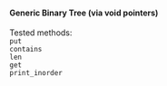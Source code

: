 #### Generic Binary Tree (via void pointers)    

Tested methods:    
```put```    
```contains```    
```len```    
```get```    
```print_inorder```    

